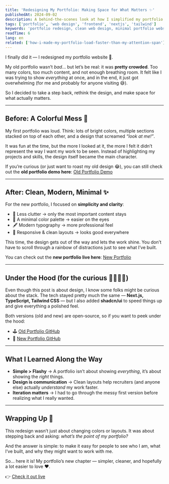 ```yaml
---
title: 'Redesigning My Portfolio: Making Space for What Matters ✨'
publishedAt: 2024-09-02
description: A behind-the-scenes look at how I simplified my portfolio website. I went from a crowded, colorful design to a clean, minimal, and modern look that puts my work front and center. See the before & after, check out the live demos, and explore the open-source code on GitHub.
tags: ['portfolio', 'web design', 'frontend', 'nextjs', 'tailwind']
keywords: 'portfolio redesign, clean web design, minimal portfolio website, frontend portfolio, nextjs portfolio, tailwind portfolio, shadcn ui, portfolio before and after, developer portfolio tips, software engineer portfolio'
readTime: 6
lang: en
related: ['how-i-made-my-portfolio-load-faster-than-my-attention-span']
---
```


I finally did it — I redesigned my portfolio website 🎉.

My old portfolio wasn’t _bad_… but let’s be real: it was **pretty crowded**. Too many colors, too much content, and not enough breathing room. It felt like I was trying to show _everything_ at once, and in the end, it just got overwhelming (for me and probably for anyone visiting 😅).

So I decided to take a step back, rethink the design, and make space for what actually matters.

---

## Before: A Colorful Mess 🌈

My first portfolio was loud. Think: lots of bright colors, multiple sections stacked on top of each other, and a design that screamed _“look at me!”_.

It was fun at the time, but the more I looked at it, the more I felt it didn’t represent the way I want my work to be seen. Instead of highlighting my projects and skills, the design itself became the main character.

If you’re curious (or just want to roast my old design 😂), you can still check out the **old portfolio demo here**: [Old Portfolio Demo](/oldportfolio)

---

## After: Clean, Modern, Minimal ✨

For the new portfolio, I focused on **simplicity and clarity**:

- 🧹 Less clutter → only the most important content stays
- 🎨 A minimal color palette → easier on the eyes
- 🖋️ Modern typography → more professional feel
- 📱 Responsive & clean layouts → looks good everywhere

This time, the design gets out of the way and lets the work shine. You don’t have to scroll through a rainbow of distractions just to see what I’ve built.

You can check out the **new portfolio live here**: [New Portfolio](/)

---

## Under the Hood (for the curious 👩‍💻👨‍💻)

Even though this post is about design, I know some folks might be curious about the stack. The tech stayed pretty much the same — **Next.js, TypeScript, Tailwind CSS** — but I also added **shadcn/ui** to speed things up and give everything a polished feel.

Both versions (old and new) are open-source, so if you want to peek under the hood:

- 🕹️ [Old Portfolio GitHub](#)
- 🚀 [New Portfolio GitHub](#)

---

## What I Learned Along the Way

- **Simple > Flashy** → A portfolio isn’t about showing _everything_, it’s about showing the _right_ things.
- **Design is communication** → Clean layouts help recruiters (and anyone else) actually _understand_ my work faster.
- **Iteration matters** → I had to go through the messy first version before realizing what I really wanted.

---

## Wrapping Up 🎁

This redesign wasn’t just about changing colors or layouts. It was about stepping back and asking: _what’s the point of my portfolio?_

And the answer is simple: to make it easy for people to see who I am, what I’ve built, and why they might want to work with me.

So… here it is! My portfolio’s new chapter — simpler, cleaner, and hopefully a lot easier to love ❤️.

👉 [Check it out live](/)
